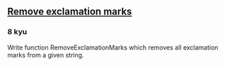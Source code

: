<h2><a href=https://www.codewars.com/kata/57a0885cbb9944e24c00008e/train/javascript target="_blank">Remove exclamation marks</a></h2><h3>8 kyu</h3><p>Write function RemoveExclamationMarks which removes all exclamation marks from a given string.</p>